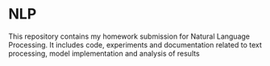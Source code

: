 # NLP
This repository contains my homework submission for Natural Language Processing. It includes code, experiments and documentation related to text processing, model implementation and analysis of results
